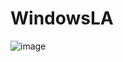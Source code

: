 # WindowsLA
![image](https://user-images.githubusercontent.com/25288674/94719413-135c7d80-038e-11eb-92db-839605d42f90.png)
